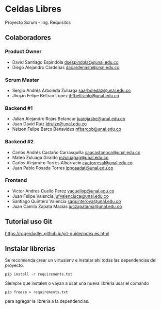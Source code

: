 # Celdas Libres
Proyecto Scrum - Ing. Requisitos

## Colaboradores

### Product Owner
- David Santiago Espindola	dsespindolac@unal.edu.co
- Diego Alejandro Cárdenas	dacardenash@unal.edu.co
### Scrum Master
- Sergio Andrés Arboleda Zuluaga	saarboledaz@unal.edu.co
- Jhojan Felipe Beltran Lopez	    jhfbeltranlo@unal.edu.co
### Backend #1
- Julian Alejandro Rojas Betancur	juarojasbe@unal.edu.co
- Juan David Ruiz	                jdruize@unal.edu.co
- Nelson Felipe Barco Benavides	  nfbarcob@unal.edu.co
### Backend #2
- Carlos Andrés Castaño Carrasquilla	caacastanoca@unal.edu.co
- Mateo Zuluaga Giraldo	              mzuluagag@unal.edu.co
- Carlos Alejandro Torres Albarracín	caatorresal@unal.edu.co
- Juan Pablo Posada Torres	          jpposadat@unal.edu.co
### Frontend
- Victor Andres Cuello Perez	vacuellop@unal.edu.co
- Juan Felipe Valencia	      jufvalenciaca@unal.edu.co
- Santiago Quintero Valencia	saquinterova@unal.edu.co
- Juan Camilo Zapata Macías	  juczapatama@unal.edu.co

## Tutorial uso Git
https://rogerdudler.github.io/git-guide/index.es.html

## Instalar librerias
Se recomienda crear un virtualenv e instalar ahí todas las dependencias del proyecto.
```
pip install -r requirements.txt
```

Siempre que instalen o vayan a usar una nueva librería usar el comando
```
pip freeze > requirements.txt
```
para agregar la librería a la dependencias.
